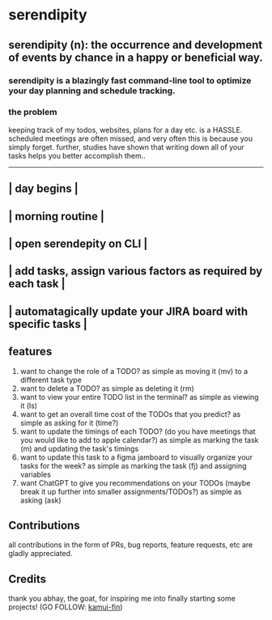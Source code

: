 # serendipity

## serendipity (n): the occurrence and development of events by chance in a happy or beneficial way.

### serendipity is a blazingly fast command-line tool to optimize your day planning and schedule tracking.

### the problem

keeping track of my todos, websites, plans for a day etc. is a HASSLE. scheduled meetings are often missed, and very often this is because you simply forget. further, studies have shown that writing down all of your tasks helps you better accomplish them..

---------------------------
| day begins |
---------------------------
| morning routine |
---------------------------
| open serendepity on CLI |
---------------------------
| add tasks, assign various factors as required by each task |
---------------------------
| automatagically update your JIRA board with specific tasks |
---------------------------


## features
1. want to change the role of a TODO? as simple as moving it (mv) to a different task type
2. want to delete a TODO? as simple as deleting it (rm)
3. want to view your entire TODO list in the terminal? as simple as viewing it (ls)
4. want to get an overall time cost of the TODOs that you predict? as simple as asking for it (time?)
5. want to update the timings of each TODO? (do you have meetings that you would like to add to apple calendar?) as simple as marking the task (m) and updating the task's timings
6. want to update this task to a figma jamboard to visually organize your tasks for the week? as simple as marking the task (fj) and assigning variables
7. want ChatGPT to give you recommendations on your TODOs (maybe break it up further into smaller assignments/TODOs?) as simple as asking (ask)

## Contributions

all contributions in the form of PRs, bug reports, feature requests, etc are gladly appreciated.

## Credits

thank you abhay, the goat, for inspiring me into finally starting some projects! (GO FOLLOW: [kamui-fin](https://github.com/kamui-fin))
